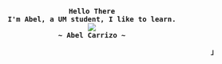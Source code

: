 <!-- Abel GitHub Profile -->
<div align="justify">

<!-- Profile -->
  <p align="center">
    <samp>
      <b>
        Hello There
      <br>
        I'm Abel, a UM student, I like to learn.
      </b>
      <br>
        <image src="https://readme-typing-svg.herokuapp.com?font=Iosevka&size=16&color=6791c9&center=true&width=410&height=45&lines=I+code+beautiful+and+aesthetic+programs.">
      <br>
      <b>
        ~ Abel Carrizo ~
      </b>
    </samp>
  </p>
<p align="right"><strong><samp>」</samp></strong></p>
